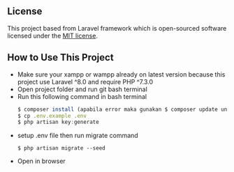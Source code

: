 ## License

This project based from Laravel framework which is open-sourced software licensed under the [MIT license](https://opensource.org/licenses/MIT).

## How to Use This Project
* Make sure your xampp or wampp already on latest version because this project use Laravel ^8.0 and require PHP ^7.3.0
* Open project folder and run git bash terminal
* Run this following command in bash terminal
    ```javascript
    $ composer install (apabila error maka gunakan $ composer update untuk update ke composer 2)
    $ cp .env.example .env
    $ php artisan key:generate
    ```
* setup .env file then run migrate command
    ```
    $ php artisan migrate --seed
    ```
* Open in browser
